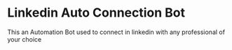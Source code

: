 # Linkedin Auto Connection Bot

This an Automation Bot used to connect in linkedin with any professional of your choice
